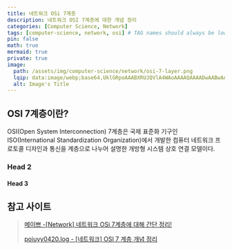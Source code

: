 ```yaml
---
title: 네트워크 OSi 7계층
description: 네트워크 OSI 7계층에 대한 개념 정리
categories: [Computer Science, Network]
tags: [computer-science, network, osi] # TAG names should always be lowercase
pin: false
math: true
mermaid: true
private: true
image:
  path: /assets/img/computer-science/network/osi-7-layer.png
  lqip: data:image/webp;base64,UklGRpoAAABXRUJQVlA4WAoAAAAQAAAADwAABwAAQUxQSDIAAAARL0AmbZurmr57yyIiqE8oiG0bejIYEQTgqiDA9vqnsUSI6H+oAERp2HZ65qP/VIAWAFZQOCBCAAAA8AEAnQEqEAAIAAVAfCWkAALp8sF8rgRgAP7o9FDvMCkMde9PK7euH5M1m6VWoDXf2FkP3BqV0ZYbO6NA/VFIAAAA
  alt: Image's Title
---
```


## OSI 7계층이란?

OSI(Open System Interconnection) 7계층은 국제 표준화 기구인 ISO(International Standardization Organization)에서 개발한 컴퓨터 네트워크 프로토콜 디자인과 통신을 계층으로 나누어 설명한 개방형 시스템 상호 연결 모델이다.

### Head 2

#### Head 3

## 참고 사이트

> [메이쁘 -[Network] 네트워크 OSi 7계층에 대해 간단 정리! ](https://maivve.tistory.com/123)
>
> [poiuyy0420.log - [네트워크] OSI 7 계층 개념 정리](https://velog.io/@poiuyy0420/%EB%84%A4%ED%8A%B8%EC%9B%8C%ED%81%AC-OSI-7-%EA%B3%84%EC%B8%B5-%EA%B0%9C%EB%85%90-%EC%A0%95%EB%A6%AC)
